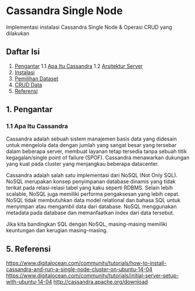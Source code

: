 # Cassandra Single Node
Implementasi instalasi Cassandra Single Node & Operasi CRUD yang dilakukan

## Daftar Isi
1. [Pengantar](#1-pengantar)
    1.1 [Apa Itu Cassandra](#11-apa_itu_cassandra)
    1.2 [Arsitektur Server](#12-arsitektur_server)
2. [Instalasi](#2-instalasi)
3. [Pemilihan Dataset](#3-dataset)
4. [CRUD Data](#4-crud)
5. [Referensi](#5-referensi)

## 1. Pengantar
### 1.1 Apa Itu Cassandra
Cassandra adalah sebuah sistem manajemen basis data yang didesain untuk mengelola data dengan jumlah yang sangat besar yang tersebar dalam beberapa server, membuat layanan tetap tersedia tanpa sebuah titik kegagalan/single point of failure (SPOF). Cassandra menawarkan dukungan yang kuat pada cluster yang menjangkau beberapa datacenter.

Cassandra adalah salah satu implementasi dari NoSQL (Not Only SQL). NoSQL merupakan konsep penyimpanan database dinamis yang tidak terikat pada relasi-relasi tabel yang kaku seperti RDBMS. Selain lebih scalable, NoSQL juga memiliki performa pengaksesan yang lebih cepat. NoSQL tidak membutuhkan data model relational dan bahasa SQL untuk menyimpan atau mengambil data dari database. NoSQL menggunakan metadata pada database dan memanfaatkan index dari data tersebut.

Jika kita bandingkan SQL dengan NoSQL, masing-masing memiliki keuntungan dan kerugian masing-masing.
## 5. Referensi
https://www.digitalocean.com/community/tutorials/how-to-install-cassandra-and-run-a-single-node-cluster-on-ubuntu-14-04
https://www.digitalocean.com/community/tutorials/initial-server-setup-with-ubuntu-14-04
http://cassandra.apache.org/download
